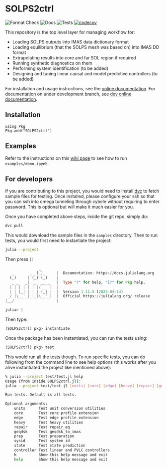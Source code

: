 # SOLPS2ctrl

![Format Check](https://github.com/ProjectTorreyPines/SOLPS2ctrl.jl/actions/workflows/format_check.yml/badge.svg)
![Docs](https://github.com/ProjectTorreyPines/SOLPS2ctrl.jl/actions/workflows/make_docs.yml/badge.svg)
![Tests](https://github.com/ProjectTorreyPines/SOLPS2ctrl.jl/actions/workflows/test.yml/badge.svg)
[![codecov](https://codecov.io/gh/ProjectTorreyPines/SOLPS2ctrl.jl/graph/badge.svg?token=ZJBRLAXIS1)](https://codecov.io/gh/ProjectTorreyPines/SOLPS2ctrl.jl)

This repository is the top level layer for managing workflow for:

* Loading SOLPS outputs into IMAS data dictionary format
* Loading equilibrium (that the SOLPS mesh was based on) into IMAS DD format
* Extrapolating results into core and far SOL region if required
* Running synthetic diagnostics on them
* Performing system identification (to be added)
* Designing and tuning linear causal and model predictive controllers (to be added)

For installation and usage instructions, see the [online documentation](https://projecttorreypines.github.io/SOLPS2ctrl.jl/stable). For documentation on under development branch, see [dev online documentation](https://projecttorreypines.github.io/SOLPS2ctrl.jl/dev).

## Installation

```
using Pkg
Pkg.add("SOLPS2ctrl")
```

## Examples

Refer to the instructions on this [wiki page](https://github.com/ProjectTorreyPines/SOLPS2ctrl.jl/wiki/Demo) to see how to run `examples/demo.ipynb`.

## For developers

If you are contributing to this project, you would need to install [dvc](https://dvc.org/) to fetch sample files for testing. Once installed, please configure your ssh so that you can ssh into omega tunneling through cybele without requiring to enter password. This is optional but will make it much easier for you.

Once you have completed above steps, inside the git repo, simply do:
```bash
dvc pull
```

This would download the sample files in the `samples` directory. Then to run tests, you would first need to instantiate the project:
```bash
julia --project
```
Then press `]`:
```julia
               _
   _       _ _(_)_     |  Documentation: https://docs.julialang.org
  (_)     | (_) (_)    |
   _ _   _| |_  __ _   |  Type "?" for help, "]?" for Pkg help.
  | | | | | | |/ _` |  |
  | | |_| | | | (_| |  |  Version 1.11.5 (2025-04-14)
 _/ |\__'_|_|_|\__'_|  |  Official https://julialang.org/ release
|__/                   |

julia> ]
```
Then type:
```julia
(SOLPS2ctrl) pkg> instantiate
```
Once the package has been instantiated, you can run the tests using:
```julia
(SOLPS2ctrl) pkg> test
```
This would run all the tests though. To run specific tests, you can do following from the command line to see help options (this works after you ahve instantiated the project like mentioned above):
```bash
% julia --project test/test.jl help
Usage (from inside SOLPS2ctrl.jl): 
julia --project test/test.jl [units] [core] [edge] [heavy] [repair] [geqdsk] [prep] [sysid] [state] [controller] [h] [help]

Run tests. Default is all tests.

Optional arguments:
    units      Test unit conversion utilities  
    core       Test core profile extension     
    edge       Test edge profile extension     
    heavy      Test heavy utilities            
    repair     Test repair_eq                  
    geqdsk     Test geqdsk_to_imas             
    prep       Test preparation                
    sysid      Test system id                  
    state      Test state prediction           
    controller Test linear and PVLC controllers
    h          Show this help message and exit 
    help       Show this help message and exit 

```
